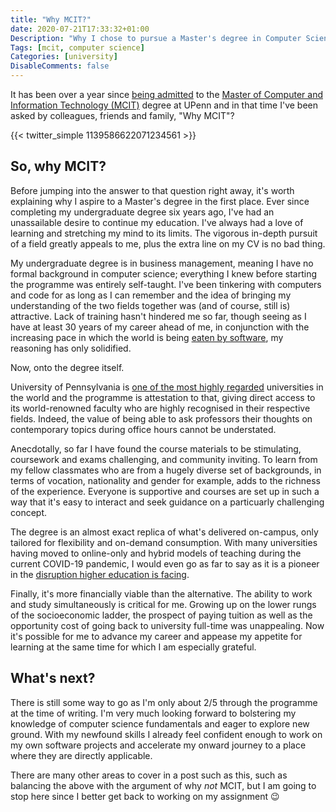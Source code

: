 ```yaml
---
title: "Why MCIT?"
date: 2020-07-21T17:33:32+01:00
Description: "Why I chose to pursue a Master's degree in Computer Science"
Tags: [mcit, computer science]
Categories: [university]
DisableComments: false
---
```


It has been over a year since [being admitted](https://twitter.com/wiigg/status/1139586622071234561) to the [Master of Computer and Information Technology (MCIT)](https://onlinelearning.seas.upenn.edu/mcit/) degree at UPenn and in that time I've been asked by colleagues, friends and family, "Why MCIT"?

{{< twitter_simple 1139586622071234561 >}}

## So, why MCIT?

Before jumping into the answer to that question right away, it's worth explaining why I aspire to a Master's degree in the first place. Ever since completing my undergraduate degree six years ago, I've had an unassailable desire to continue my education. I've always had a love of learning and stretching my mind to its limits. The vigorous in-depth pursuit of a field greatly appeals to me, plus the extra line on my CV is no bad thing.

My undergraduate degree is in business management, meaning I have no formal background in computer science; everything I knew before starting the programme was entirely self-taught. I've been tinkering with computers and code for as long as I can remember and the idea of bringing my understanding of the two fields together was (and of course, still is) attractive. Lack of training hasn't hindered me so far, though seeing as I have at least 30 years of my career ahead of me, in conjunction with the increasing pace in which the world is being [eaten by software](https://a16z.com/2011/08/20/why-software-is-eating-the-world/), my reasoning has only solidified.

Now, onto the degree itself.

University of Pennsylvania is [one of the most highly regarded](https://www.timeshighereducation.com/world-university-rankings/university-pennsylvania) universities in the world and the programme is attestation to that, giving direct access to its world-renowned faculty who are highly recognised in their respective fields. Indeed, the value of being able to ask professors their thoughts on contemporary topics during office hours cannot be understated.

Anecdotally, so far I have found the course materials to be stimulating, coursework and exams challenging, and community inviting. To learn from my fellow classmates who are from a hugely diverse set of backgrounds, in terms of vocation, nationality and gender for example, adds to the richness of the experience. Everyone is supportive and courses are set up in such a way that it's easy to interact and seek guidance on a particuarly challenging concept.

The degree is an almost exact replica of what's delivered on-campus, only tailored for flexibility and on-demand consumption. With many universities having moved to online-only and hybrid models of teaching during the current COVID-19 pandemic, I would even go as far to say as it is a pioneer in the [disruption higher education is facing](https://www.youtube.com/watch?v=yUGn5ZdrDoU).

Finally, it's more financially viable than the alternative. The ability to work and study simultaneously is critical for me. Growing up on the lower rungs of the socioeconomic ladder, the prospect of paying tuition as well as the opportunity cost of going back to university full-time was unappealing. Now it's possible for me to advance my career and appease my appetite for learning at the same time for which I am especially grateful.

## What's next?

There is still some way to go as I'm only about 2/5 through the programme at the time of writing. I'm very much looking forward to bolstering my knowledge of computer science fundamentals and eager to explore new ground. With my newfound skills I already feel confident enough to work on my own software projects and accelerate my onward journey to a place where they are directly applicable.

There are many other areas to cover in a post such as this, such as balancing the above with the argument of why *not* MCIT, but I am going to stop here since I better get back to working on my assignment :wink: